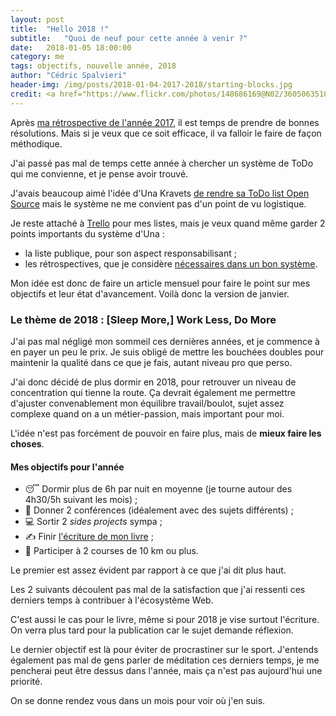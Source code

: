 ```yaml
---
layout: post
title:  "Hello 2018 !"
subtitle:   "Quoi de neuf pour cette année à venir ?"
date:   2018-01-05 18:00:00
category: me
tags: objectifs, nouvelle année, 2018
author: "Cédric Spalvieri"
header-img: /img/posts/2018-01-04-2017-2018/starting-blocks.jpg
credit: <a href="https://www.flickr.com/photos/148686169@N02/36050635106/">Joakim Karlsson - Starting blocks</a>
---
```


Après [ma rétrospective de l'année 2017](../bye-2017), il est temps de prendre de bonnes résolutions. Mais si je veux que ce soit efficace, il va falloir le faire de façon méthodique.

J'ai passé pas mal de temps cette année à chercher un système de ToDo qui me convienne, et je pense avoir trouvé.

J'avais beaucoup aimé l'idée d'Una Kravets [de rendre sa ToDo list Open Source](https://una.im/personal-goals-guide/) mais le système ne me convient pas d'un point de vu logistique.

Je reste attaché à [Trello](http://trello.com/) pour mes listes, mais je veux quand même garder 2 points importants du système d'Una :

- la liste publique, pour son aspect responsabilisant ;
- les rétrospectives, que je considère [nécessaires dans un bon système](https://medium.com/@le_skwi/pomodoro-you-re-doing-it-wrong-546da932827d).

Mon idée est donc de faire un article mensuel pour faire le point sur mes objectifs et leur état d'avancement. Voilà donc la version de janvier.

### Le thème de 2018 : [Sleep More,] Work Less, Do More

J'ai pas mal négligé mon sommeil ces dernières années, et je commence à en payer un peu le prix. Je suis obligé de mettre les bouchées doubles pour maintenir la qualité dans ce que je fais, autant niveau pro que perso.

J'ai donc décidé de plus dormir en 2018, pour retrouver un niveau de concentration qui tienne la route. Ça devrait également me permettre d'ajuster convenablement mon équilibre travail/boulot, sujet assez complexe quand on a un métier-passion, mais important pour moi.

L'idée n'est pas forcément de pouvoir en faire plus, mais de __mieux faire les choses__.

#### Mes objectifs pour l'année

- 😴 Dormir plus de 6h par nuit en moyenne (je tourne autour des 4h30/5h suivant les mois) ;
- 🎤 Donner 2 conférences (idéalement avec des sujets différents) ;
- 💻 Sortir 2 _sides projects_ sympa ;
- ✍️ Finir [l'écriture de mon livre](../bye-2017#-ecriture) ;
- 🏃 Participer à 2 courses de 10&nbsp;km ou plus.

Le premier est assez évident par rapport à ce que j'ai dit plus haut.

Les 2 suivants découlent pas mal de la satisfaction que j'ai ressenti ces derniers temps à contribuer à l'écosystème Web.

C'est aussi le cas pour le livre, même si pour 2018 je vise surtout l'écriture. On verra plus tard pour la publication car le sujet demande réflexion.

Le dernier objectif est là pour éviter de procrastiner sur le sport. J'entends également pas mal de gens parler de méditation ces derniers temps, je me pencherai peut être dessus dans l'année, mais ça n'est pas aujourd'hui une priorité.

On se donne rendez vous dans un mois pour voir où j'en suis.
